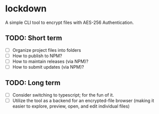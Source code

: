 # lockdown
A simple CLI tool to encrypt files with AES-256 Authentication.

## TODO: Short term
- [ ] Organize project files into folders
- [ ] How to publish to NPM?
- [ ] How to maintain releases (via NPM)?
- [ ] How to submit updates (via NPM)?

## TODO: Long term 
- [ ] Consider switching to typescript; for the fun of it.
- [ ] Utilize the tool as a backend for an encrypted-file browser (making it easier to explore, preview, open, and edit individual files)
